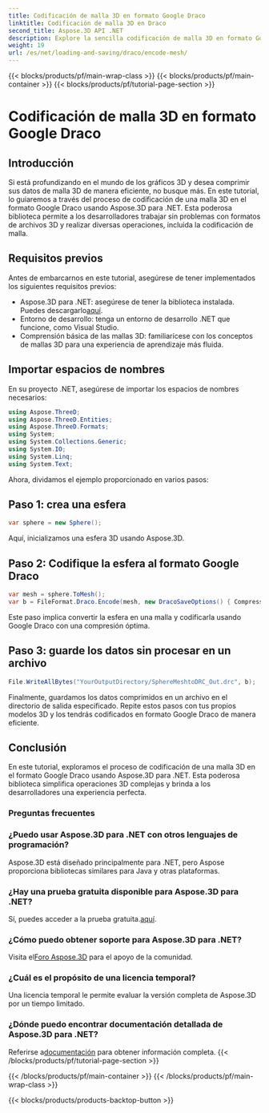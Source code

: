 ```yaml
---
title: Codificación de malla 3D en formato Google Draco
linktitle: Codificación de malla 3D en Draco
second_title: Aspose.3D API .NET
description: Explore la sencilla codificación de malla 3D en formato Google Draco utilizando Aspose.3D para .NET. Sigue nuestra guía paso a paso. ¡Eficiente, potente y fácil de desarrollar!
weight: 19
url: /es/net/loading-and-saving/draco/encode-mesh/
---
```


{{< blocks/products/pf/main-wrap-class >}}
{{< blocks/products/pf/main-container >}}
{{< blocks/products/pf/tutorial-page-section >}}

# Codificación de malla 3D en formato Google Draco

## Introducción
Si está profundizando en el mundo de los gráficos 3D y desea comprimir sus datos de malla 3D de manera eficiente, no busque más. En este tutorial, lo guiaremos a través del proceso de codificación de una malla 3D en el formato Google Draco usando Aspose.3D para .NET. Esta poderosa biblioteca permite a los desarrolladores trabajar sin problemas con formatos de archivos 3D y realizar diversas operaciones, incluida la codificación de malla.
## Requisitos previos
Antes de embarcarnos en este tutorial, asegúrese de tener implementados los siguientes requisitos previos:
-  Aspose.3D para .NET: asegúrese de tener la biblioteca instalada. Puedes descargarlo[aquí](https://releases.aspose.com/3d/net/).
- Entorno de desarrollo: tenga un entorno de desarrollo .NET que funcione, como Visual Studio.
- Comprensión básica de las mallas 3D: familiarícese con los conceptos de mallas 3D para una experiencia de aprendizaje más fluida.
## Importar espacios de nombres
En su proyecto .NET, asegúrese de importar los espacios de nombres necesarios:
```csharp
using Aspose.ThreeD;
using Aspose.ThreeD.Entities;
using Aspose.ThreeD.Formats;
using System;
using System.Collections.Generic;
using System.IO;
using System.Linq;
using System.Text;
```
Ahora, dividamos el ejemplo proporcionado en varios pasos:
## Paso 1: crea una esfera
```csharp
var sphere = new Sphere();
```
Aquí, inicializamos una esfera 3D usando Aspose.3D.
## Paso 2: Codifique la esfera al formato Google Draco
```csharp
var mesh = sphere.ToMesh();
var b = FileFormat.Draco.Encode(mesh, new DracoSaveOptions() { CompressionLevel = DracoCompressionLevel.Optimal });
```
Este paso implica convertir la esfera en una malla y codificarla usando Google Draco con una compresión óptima.
## Paso 3: guarde los datos sin procesar en un archivo
```csharp
File.WriteAllBytes("YourOutputDirectory/SphereMeshtoDRC_Out.drc", b);
```
Finalmente, guardamos los datos comprimidos en un archivo en el directorio de salida especificado.
Repite estos pasos con tus propios modelos 3D y los tendrás codificados en formato Google Draco de manera eficiente.
## Conclusión
En este tutorial, exploramos el proceso de codificación de una malla 3D en el formato Google Draco usando Aspose.3D para .NET. Esta poderosa biblioteca simplifica operaciones 3D complejas y brinda a los desarrolladores una experiencia perfecta.

### Preguntas frecuentes
### ¿Puedo usar Aspose.3D para .NET con otros lenguajes de programación?
Aspose.3D está diseñado principalmente para .NET, pero Aspose proporciona bibliotecas similares para Java y otras plataformas.
### ¿Hay una prueba gratuita disponible para Aspose.3D para .NET?
 Sí, puedes acceder a la prueba gratuita.[aquí](https://releases.aspose.com/).
### ¿Cómo puedo obtener soporte para Aspose.3D para .NET?
 Visita el[Foro Aspose.3D](https://forum.aspose.com/c/3d/18) para el apoyo de la comunidad.
### ¿Cuál es el propósito de una licencia temporal?
Una licencia temporal le permite evaluar la versión completa de Aspose.3D por un tiempo limitado.
### ¿Dónde puedo encontrar documentación detallada de Aspose.3D para .NET?
 Referirse a[documentación](https://reference.aspose.com/3d/net/) para obtener información completa.
{{< /blocks/products/pf/tutorial-page-section >}}

{{< /blocks/products/pf/main-container >}}
{{< /blocks/products/pf/main-wrap-class >}}

{{< blocks/products/products-backtop-button >}}

